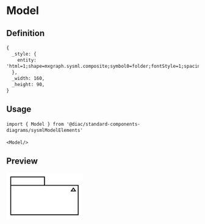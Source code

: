 # Model

## Definition

```
{
  _style: { 
    entity: 'html=1;shape=mxgraph.sysml.composite;symbol0=folder;fontStyle=1;spacingTop=15;tabWidth=80;tabHeight=20;tabPosition=left;symbol1=triangle;symbol1Width=7;symbol1Height=10;symbol1Align=right;symbol1VerticalAlign=top;symbol1Spacing=8;symbol1VSpacing=25;symbol1Direction=north;strokeWidth=2;whiteSpace=wrap;align=center;',
  },
  _width: 160,
  _height: 90,
}
```

## Usage

```
import { Model } from '@diac/standard-components-diagrams/sysmlModelElements'

<Model/>
```

## Preview

<img src="./model.png" width="200"/>
